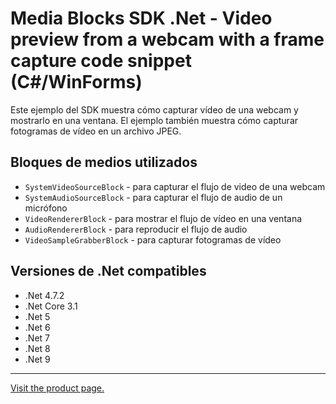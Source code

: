 ﻿# Media Blocks SDK .Net - Video preview from a webcam with a frame capture code snippet (C#/WinForms)

Este ejemplo del SDK muestra cómo capturar vídeo de una webcam y mostrarlo en una ventana. El ejemplo también muestra cómo capturar fotogramas de vídeo en un archivo JPEG.

## Bloques de medios utilizados

* `SystemVideoSourceBlock` - para capturar el flujo de video de una webcam
* `SystemAudioSourceBlock` - para capturar el flujo de audio de un micrófono
* `VideoRendererBlock` - para mostrar el flujo de vídeo en una ventana
* `AudioRendererBlock` - para reproducir el flujo de audio
* `VideoSampleGrabberBlock` - para capturar fotogramas de vídeo

## Versiones de .Net compatibles

* .Net 4.7.2
* .Net Core 3.1
* .Net 5
* .Net 6
* .Net 7
* .Net 8
* .Net 9

---

[Visit the product page.](https://www.visioforge.com/video-capture-sdk-net)

